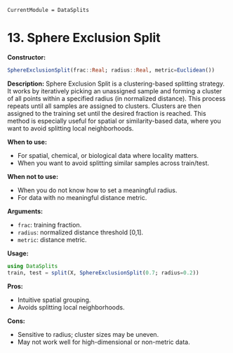 ```@meta
CurrentModule = DataSplits
```

# 13. Sphere Exclusion Split

**Constructor:**

```julia
SphereExclusionSplit(frac::Real; radius::Real, metric=Euclidean())
```

**Description:**
Sphere Exclusion Split is a clustering-based splitting strategy. It works by iteratively picking an unassigned sample and forming a cluster of all points within a specified radius (in normalized distance). This process repeats until all samples are assigned to clusters. Clusters are then assigned to the training set until the desired fraction is reached. This method is especially useful for spatial or similarity-based data, where you want to avoid splitting local neighborhoods.

**When to use:**

- For spatial, chemical, or biological data where locality matters.
- When you want to avoid splitting similar samples across train/test.

**When not to use:**

- When you do not know how to set a meaningful radius.
- For data with no meaningful distance metric.

**Arguments:**

- `frac`: training fraction.
- `radius`: normalized distance threshold [0,1].
- `metric`: distance metric.

**Usage:**

```julia
using DataSplits
train, test = split(X, SphereExclusionSplit(0.7; radius=0.2))
```

**Pros:**

- Intuitive spatial grouping.
- Avoids splitting local neighborhoods.

**Cons:**

- Sensitive to radius; cluster sizes may be uneven.
- May not work well for high-dimensional or non-metric data.
